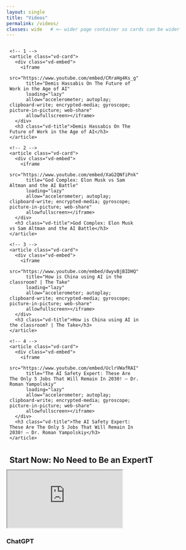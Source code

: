 ```yaml
---
layout: single
title: "Videos"
permalink: /videos/
classes: wide   # <— wider page container so cards can be wider
---
```


<!-- Page-scoped styles with high specificity + !important -->
<!-- Page-scoped styles with high specificity + !important -->
<style>
  /* Scope everything to this page only */
  #videos-page .vd-grid{
    display:grid !important;
    gap:1rem !important;
    align-items:start !important;
    grid-template-columns:1fr !important;                /* 1 col mobile */
    max-width:1180px !important;                         /* narrower container */
    margin-inline:auto !important;
    padding-inline:8px !important;
  }
  @media (min-width:768px){
    #videos-page .vd-grid{ grid-template-columns:repeat(2, minmax(340px, 1fr)) !important; }
  }
  @media (min-width:1100px){
    /* EXACTLY 3 columns, each narrower than before */
    #videos-page .vd-grid{ grid-template-columns:repeat(3, minmax(360px, 1fr)) !important; }
  }
  @media (min-width:1400px){
    #videos-page .vd-grid{ grid-template-columns:repeat(3, minmax(360px, 1fr)) !important; } /* lock at 3 */
  }

  /* Standard shape; not tall */
  #videos-page .vd-embed{
    position:relative !important;
    width:100% !important;
    aspect-ratio:16 / 9 !important;                      /* back to 16:9 */
    min-height:150px !important;                         /* keeps it from feeling tall */
    overflow:hidden !important;
    border-radius:.6rem !important;
    background:#000 !important;
  }
  #videos-page .vd-embed iframe{
    position:absolute !important;
    inset:0 !important;
    width:100% !important;
    height:100% !important;
    border:0 !important;
    display:block !important;
  }

  #videos-page .vd-card{ display:flex !important; flex-direction:column !important; gap:.5rem !important; }
  #videos-page h3.vd-title{ margin:.35rem 0 .1rem !important; font-weight:600 !important; font-size:.95rem !important; line-height:1.25 !important; }
</style>



<section id="videos-page">
  <div class="vd-grid">

    <!-- 1 -->
    <article class="vd-card">
      <div class="vd-embed">
        <iframe
          src="https://www.youtube.com/embed/CRraHg4Ks_g"
          title="Demis Hassabis On The Future of Work in the Age of AI"
          loading="lazy"
          allow="accelerometer; autoplay; clipboard-write; encrypted-media; gyroscope; picture-in-picture; web-share"
          allowfullscreen></iframe>
      </div>
      <h3 class="vd-title">Demis Hassabis On The Future of Work in the Age of AI</h3>
    </article>

    <!-- 2 -->
    <article class="vd-card">
      <div class="vd-embed">
        <iframe
          src="https://www.youtube.com/embed/XaG2QNfiPnk"
          title="God Complex: Elon Musk vs Sam Altman and the AI Battle"
          loading="lazy"
          allow="accelerometer; autoplay; clipboard-write; encrypted-media; gyroscope; picture-in-picture; web-share"
          allowfullscreen></iframe>
      </div>
      <h3 class="vd-title">God Complex: Elon Musk vs Sam Altman and the AI Battle</h3>
    </article>

    <!-- 3 -->
    <article class="vd-card">
      <div class="vd-embed">
        <iframe
          src="https://www.youtube.com/embed/dwyvBjBIDHQ"
          title="How is China using AI in the classroom? | The Take"
          loading="lazy"
          allow="accelerometer; autoplay; clipboard-write; encrypted-media; gyroscope; picture-in-picture; web-share"
          allowfullscreen></iframe>
      </div>
      <h3 class="vd-title">How is China using AI in the classroom? | The Take</h3>
    </article>

    <!-- 4 -->
    <article class="vd-card">
      <div class="vd-embed">
        <iframe
          src="https://www.youtube.com/embed/UclrVWafRAI"
          title="The AI Safety Expert: These Are The Only 5 Jobs That Will Remain In 2030! — Dr. Roman Yampolskiy"
          loading="lazy"
          allow="accelerometer; autoplay; clipboard-write; encrypted-media; gyroscope; picture-in-picture; web-share"
          allowfullscreen></iframe>
      </div>
      <h3 class="vd-title">The AI Safety Expert: These Are The Only 5 Jobs That Will Remain In 2030! — Dr. Roman Yampolskiy</h3>
    </article>

  </div>
</section>

<!-- Section -->
<section id="videos-chatgpt">
  <h2 style="max-width:1180px;margin:1.5rem auto .75rem;padding-inline:8px;">Start Now: No Need to Be an ExpertT</h2>
  <div class="vd-grid">
    <article class="vd-card">
      <div class="vd-embed">
        <iframe
          src="https://www.youtube.com/embed/GX5bPMa6ixI"
          title="ChatGPT — YouTube"
          loading="lazy"
          allow="accelerometer; autoplay; clipboard-write; encrypted-media; gyroscope; picture-in-picture; web-share"
          allowfullscreen></iframe>
      </div>
      <h3 class="vd-title">ChatGPT</h3>
    </article>
  </div>
</section>

